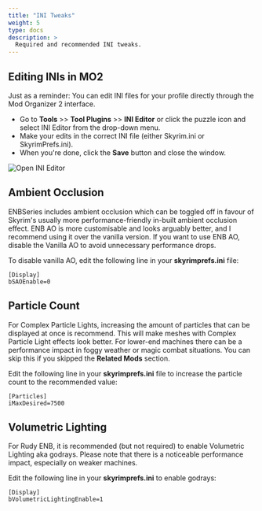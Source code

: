 ```yaml
---
title: "INI Tweaks"
weight: 5
type: docs
description: >
  Required and recommended INI tweaks.
---
```


## Editing INIs in MO2

Just as a reminder: You can edit INI files for your profile directly through the Mod Organizer 2 interface.

- Go to **Tools** >> **Tool Plugins** >> **INI Editor** or click the puzzle icon and select INI Editor from the drop-down menu.
- Make your edits in the correct INI file (either Skyrim.ini or SkyrimPrefs.ini).
- When you're done, click the **Save** button and close the window.

![Open INI Editor](/Pictures/enbseries/mo2-edit-inis.png)

## Ambient Occlusion

ENBSeries includes ambient occlusion which can be toggled off in favour of Skyrim's usually more performance-friendly in-built ambient occlusion effect. ENB AO is more customisable and looks arguably better, and I recommend using it over the vanilla version. If you want to use ENB AO, disable the Vanilla AO to avoid unnecessary performance drops.

To disable vanilla AO, edit the following line in your **skyrimprefs.ini** file:

```
[Display]
bSAOEnable=0
```

## Particle Count

For Complex Particle Lights, increasing the amount of particles that can be displayed at once is recommend. This will make meshes with Complex Particle Light effects look better. For lower-end machines there can be a performance impact in foggy weather or magic combat situations. You can skip this if you skipped the **Related Mods** section.

Edit the following line in your **skyrimprefs.ini** file to increase the particle count to the recommended value:

```
[Particles]
iMaxDesired=7500
```

## Volumetric Lighting

For Rudy ENB, it is recommended (but not required) to enable Volumetric Lighting aka godrays. Please note that there is a noticeable performance impact, especially on weaker machines.

Edit the following line in your **skyrimprefs.ini** to enable godrays:

```
[Display]
bVolumetricLightingEnable=1
```
